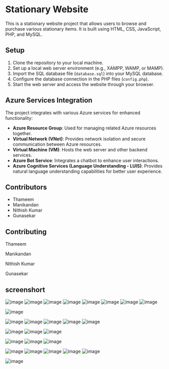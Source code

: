 
# Stationary Website

This is a stationary website project that allows users to browse and purchase various stationary items. It is built using HTML, CSS, JavaScript, PHP, and MySQL.

 
## Setup

1. Clone the repository to your local machine.
2. Set up a local web server environment (e.g., XAMPP, WAMP, or MAMP).
3. Import the SQL database file (`database.sql`) into your MySQL database.
4. Configure the database connection in the PHP files (`config.php`).
5. Start the web server and access the website through your browser.



## Azure Services Integration

The project integrates with various Azure services for enhanced functionality:

- **Azure Resource Group**: Used for managing related Azure resources together.
- **Virtual Network (VNet)**: Provides network isolation and secure communication between Azure resources.
- **Virtual Machine (VM)**: Hosts the web server and other backend services.
- **Azure Bot Service**: Integrates a chatbot to enhance user interactions.
- **Azure Cognitive Services (Language Understanding - LUIS)**: Provides natural language understanding capabilities for better user experience.



## Contributors

- Thameem
- Manikandan
- Nithish Kumar
- Gunasekar

## Contributing


Thameem

Manikandan

Nithish Kumar

Gunasekar

## screenshort
![image](https://github.com/THAMEEMthameem/Azure_stationary_website/assets/156052677/2b8d7b5f-d43c-4495-ba58-cd0a75033349)
![image](https://github.com/THAMEEMthameem/Azure_stationary_website/assets/156052677/9bbf886f-18f9-49e0-918f-8a22073348e7)
![image](https://github.com/THAMEEMthameem/Azure_stationary_website/assets/156052677/47b526d8-53c9-40b6-8e91-555d18f39924)
![image](https://github.com/THAMEEMthameem/Azure_stationary_website/assets/156052677/f34edf42-e32b-426e-8fe4-a69584b487cb)
![image](https://github.com/THAMEEMthameem/Azure_stationary_website/assets/156052677/7f95c832-7247-4c23-ba87-7296018b0997)
![image](https://github.com/THAMEEMthameem/Azure_stationary_website/assets/156052677/87c3a27f-befa-4854-9b46-f3e8d3546223)
![image](https://github.com/THAMEEMthameem/Azure_stationary_website/assets/156052677/374a7b06-e5b8-4087-a0f0-9b42f667d434)
![image](https://github.com/THAMEEMthameem/Azure_stationary_website/assets/156052677/5e140aa7-6f1a-4783-800a-1ca3e2564484)

![image](https://github.com/THAMEEMthameem/Azure_stationary_website/assets/156052677/2fa9dedb-4cc5-416e-a9d2-2ea808b68826)

![image](https://github.com/THAMEEMthameem/Azure_stationary_website/assets/156052677/d9d23d56-60bb-4a46-b6e1-c422cdb1aea0)
![image](https://github.com/THAMEEMthameem/Azure_stationary_website/assets/156052677/69978cac-bd1f-4b32-8acb-a02881968f80)
![image](https://github.com/THAMEEMthameem/Azure_stationary_website/assets/156052677/6acb87b0-57f8-490e-92bf-07087d5fc017)
![image](https://github.com/THAMEEMthameem/Azure_stationary_website/assets/156052677/0e768104-fa1b-4f1a-bc42-f465af942872)
![image](https://github.com/THAMEEMthameem/Azure_stationary_website/assets/156052677/d75220e7-b642-4775-a798-5664d0d3ce6c)

![image](https://github.com/THAMEEMthameem/Azure_stationary_website/assets/156052677/28865849-dc79-4793-9af7-1b1759839918)
![image](https://github.com/THAMEEMthameem/Azure_stationary_website/assets/156052677/cd765b39-d316-4cb7-a9e7-d6f2442c7efe)
![image](https://github.com/THAMEEMthameem/Azure_stationary_website/assets/156052677/6ea0bb49-c433-47cd-96c4-c6f8bac0eac0)

![image](https://github.com/THAMEEMthameem/Azure_stationary_website/assets/156052677/a5ab41a7-84b7-4328-b550-83f46681cbc0)
![image](https://github.com/THAMEEMthameem/Azure_stationary_website/assets/156052677/e2d0f9ca-cc57-4186-8b51-622585c4ff6f)
![image](https://github.com/THAMEEMthameem/Azure_stationary_website/assets/156052677/90ba987f-f753-4b33-a6df-264cce8a2369)

![image](https://github.com/THAMEEMthameem/Azure_stationary_website/assets/156052677/9b236a23-af63-4773-b000-f656988f8e70)
![image](https://github.com/THAMEEMthameem/Azure_stationary_website/assets/156052677/5200bdd6-e286-4da7-91a4-7ee901745cdd)
![image](https://github.com/THAMEEMthameem/Azure_stationary_website/assets/156052677/499797a5-afad-4510-85f7-be64355b312a)
![image](https://github.com/THAMEEMthameem/Azure_stationary_website/assets/156052677/690bcda0-88ee-477b-8284-e2a0b3d9929d)
![image](https://github.com/THAMEEMthameem/Azure_stationary_website/assets/156052677/700091ff-c5fe-43d2-b82d-3bed910c2335)

![image](https://github.com/THAMEEMthameem/Azure_stationary_website/assets/156052677/aaf3022e-bd61-447f-b085-3f1c79bee3c2)

